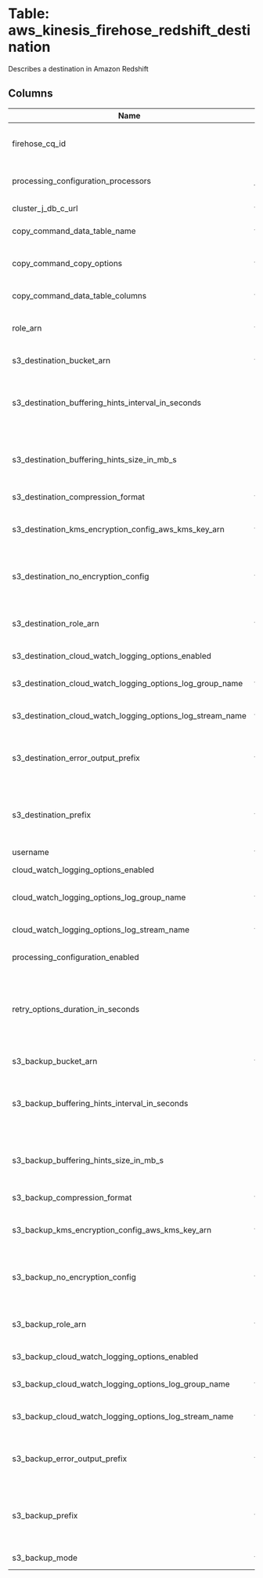 
# Table: aws_kinesis_firehose_redshift_destination
Describes a destination in Amazon Redshift
## Columns
| Name        | Type           | Description  |
| ------------- | ------------- | -----  |
|firehose_cq_id|uuid|Unique CloudQuery ID of aws_kinesis_firehoses table (FK)|
|processing_configuration_processors|jsonb|Describes a data processing configuration|
|cluster_j_db_c_url|text|The database connection string|
|copy_command_data_table_name|text|The name of the target table|
|copy_command_copy_options|text|Optional parameters to use with the Amazon Redshift COPY command|
|copy_command_data_table_columns|text|A comma-separated list of column names|
|role_arn|text|The Amazon Resource Name (ARN) of the AWS credentials|
|s3_destination_bucket_arn|text|The ARN of the S3 bucket|
|s3_destination_buffering_hints_interval_in_seconds|bigint|Buffer incoming data for the specified period of time, in seconds, before delivering it to the destination|
|s3_destination_buffering_hints_size_in_mb_s|bigint|Buffer incoming data to the specified size, in MiBs, before delivering it to the destination|
|s3_destination_compression_format|text|The compression format|
|s3_destination_kms_encryption_config_aws_kms_key_arn|text|The Amazon Resource Name (ARN) of the encryption key|
|s3_destination_no_encryption_config|text|Specifically override existing encryption information to ensure that no encryption is used|
|s3_destination_role_arn|text|The Amazon Resource Name (ARN) of the AWS credentials|
|s3_destination_cloud_watch_logging_options_enabled|boolean|Enables or disables CloudWatch logging|
|s3_destination_cloud_watch_logging_options_log_group_name|text|The CloudWatch group name for logging|
|s3_destination_cloud_watch_logging_options_log_stream_name|text|The CloudWatch log stream name for logging|
|s3_destination_error_output_prefix|text|A prefix that Kinesis Data Firehose evaluates and adds to failed records before writing them to S3|
|s3_destination_prefix|text|The "YYYY/MM/DD/HH" time format prefix is automatically used for delivered Amazon S3 files|
|username|text|The name of the user|
|cloud_watch_logging_options_enabled|boolean|Enables or disables CloudWatch logging|
|cloud_watch_logging_options_log_group_name|text|The CloudWatch group name for logging|
|cloud_watch_logging_options_log_stream_name|text|The CloudWatch log stream name for logging|
|processing_configuration_enabled|boolean|Enables or disables data processing|
|retry_options_duration_in_seconds|bigint|The length of time during which Kinesis Data Firehose retries delivery after a failure, starting from the initial request and including the first attempt|
|s3_backup_bucket_arn|text|The ARN of the S3 bucket|
|s3_backup_buffering_hints_interval_in_seconds|bigint|Buffer incoming data for the specified period of time, in seconds, before delivering it to the destination|
|s3_backup_buffering_hints_size_in_mb_s|bigint|Buffer incoming data to the specified size, in MiBs, before delivering it to the destination|
|s3_backup_compression_format|text|The compression format|
|s3_backup_kms_encryption_config_aws_kms_key_arn|text|The Amazon Resource Name (ARN) of the encryption key|
|s3_backup_no_encryption_config|text|Specifically override existing encryption information to ensure that no encryption is used|
|s3_backup_role_arn|text|The Amazon Resource Name (ARN) of the AWS credentials|
|s3_backup_cloud_watch_logging_options_enabled|boolean|Enables or disables CloudWatch logging|
|s3_backup_cloud_watch_logging_options_log_group_name|text|The CloudWatch group name for logging|
|s3_backup_cloud_watch_logging_options_log_stream_name|text|The CloudWatch log stream name for logging|
|s3_backup_error_output_prefix|text|A prefix that Kinesis Data Firehose evaluates and adds to failed records before writing them to S3|
|s3_backup_prefix|text|The "YYYY/MM/DD/HH" time format prefix is automatically used for delivered Amazon S3 files|
|s3_backup_mode|text|The Amazon S3 backup mode|
